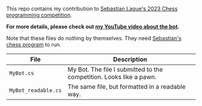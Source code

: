 This repo contains my contribution to [Sebastian Lague's 2023 Chess programming competition](https://youtu.be/iScy18pVR58).

**For more details, please check out [my YouTube video about the bot](https://youtu.be/5vsLmM756LA).**

Note that these files do nothing by themselves. They need [Sebastian's chess program](https://github.com/SebLague/Chess-Challenge) to run.

| File                | Description                                                                                    |
|---------------------|------------------------------------------------------------------------------------------------|
| `MyBot.cs`          | My Bot. The file I submitted to the competition. Looks like a pawn.                            |
| `MyBot_readable.cs` | The same file, but formatted in a readable way.                                                |
